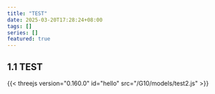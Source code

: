 ```yaml
---
title: "TEST"
date: 2025-03-20T17:28:24+08:00
tags: []
series: []
featured: true
---
```


## 1.1 TEST
{{< threejs version="0.160.0" id="hello" src="/G10/models/test2.js" >}}